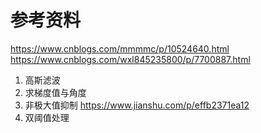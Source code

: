 # 参考资料
https://www.cnblogs.com/mmmmc/p/10524640.html
https://www.cnblogs.com/wxl845235800/p/7700887.html
1. 高斯滤波
2. 求梯度值与角度
3. 非极大值抑制
https://www.jianshu.com/p/effb2371ea12
4. 双阈值处理
